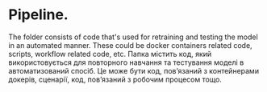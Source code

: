 # Pipeline.
The folder consists of code that's used for retraining and testing the model in an automated manner. These could be docker containers related code, scripts, workflow related code, etc.
Папка містить код, який використовується для повторного навчання та тестування моделі в автоматизований спосіб. Це може бути код, пов’язаний з контейнерами докерів, сценарії, код, пов’язаний з робочим процесом тощо.
